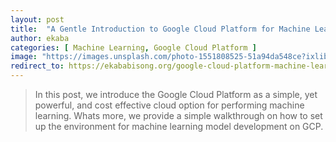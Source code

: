 ```yaml
---
layout: post
title:  "A Gentle Introduction to Google Cloud Platform for Machine Learning Practice"
author: ekaba
categories: [ Machine Learning, Google Cloud Platform ]
image: "https://images.unsplash.com/photo-1551808525-51a94da548ce?ixlib=rb-1.2.1&ixid=MXwxMjA3fDB8MHxwaG90by1wYWdlfHx8fGVufDB8fHw%3D&auto=format&fit=crop&w=1896&q=80"
redirect_to: https://ekababisong.org/google-cloud-platform-machine-learning-practice/
---
```

> In this post, we introduce the Google Cloud Platform as a simple, yet powerful, and cost effective cloud option for performing machine learning. Whats more, we provide a simple walkthrough on how to set up the environment for machine learning model development on GCP.